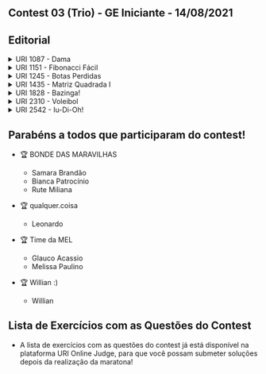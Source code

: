 ## Contest 03 (Trio) - GE Iniciante - 14/08/2021

## Editorial

<details>
    <summary> URI 1087 - Dama </summary>
<div markdown=1>


```cpp
#include <bits/stdc++.h>
using namespace std;

int main(){

    std::ios::sync_with_stdio(false);
    cin.tie(NULL);
    cout.tie(NULL);   
    
    while(true){

        int x1, y1, x2, y2;
        cin >> x1 >> y1 >> x2 >> y2;
        if (x1 == 0 and y1 == 0 and x2 == 0 and y2 == 0){
            return 0;
        }

        if (x1 == x2 and y1 == y2){
            cout << "0\n";
        }
        else if (x1 == x2 or y1 == y2){ 
            cout << "1\n";
        }
        else if (abs(y1-y2) == abs(x1-x2)){
            cout << "1\n";
        }
        else{
            cout << "2\n";
        }
    } 
    
    return 0;
}
``` 

</div>
</details>

<details>
    <summary> URI 1151 - Fibonacci Fácil </summary>
<div markdown=1>

```cpp
#include <iostream>
using namespace std;

int main(){

    int n;

    cin >> n;

    int f[n];

    f[0]=0;
    f[1]=1;

    if (n==1){
        cout << f[0] << endl;
    }
    else if (n==2){
        cout << f[0] << " " << f[1] << endl;
    }
    else{
        cout << f[0] << " " << f[1] << " ";

        for (int i=2; i<n-1; i++){
            f[i] = f[i-1] + f[i-2];
            
            cout << f[i] << " ";
        }

        cout << f[n-2]+f[n-3] << endl;
    }

    return 0;
}
``` 

</div>
</details>

<details>
    <summary>URI 1245 - Botas Perdidas </summary>
<div markdown=1>

    Questão extraída da Maratona de Programação SBC

```cpp
#include <iostream>

using namespace std;

int main() {
    int n;
    char l;
    
    while (cin >> n) {
        int dir[64] = {}, esq[64] = {};
        
        for (int i = 0, tam; i < n; i++) {
            cin >> tam >> l;
            
            if (l == 'D') 
                dir[tam]++;
            else
                esq[tam]++;
        }
        
        int pares = 0;
        for (int i = 30; i <= 60; i++) 
            pares += min(dir[i], esq[i]);
        
        cout << pares << endl;
    }
    
    return 0;
}
``` 

</div>
</details>

<details>
    <summary>URI 1435 - Matriz Quadrada I </summary>
<div markdown=1>

```cpp
#include <bits/stdc++.h>
using namespace std;

int main() {
    
    int n, i, j, k;
    
    while (true) {

        scanf("%d", &n);
        
        if (n == 0)
            break;
        
        for (i = 0; i < n; i++) {
            for (j = 0; j < n; j++) {
                k = i + 1;
                if (j + 1 < k)
                    k = j + 1;
                if (n - i < k)
                    k = n - i;
                if (n - j < k)
                    k = n - j;
                if (j)
                    printf(" ");
                printf("%3d", k);
            }
            printf("\n");
        }
        printf("\n");
        
    }
    
    return 0;
}
``` 

</div>
</details>

<details>
    <summary>URI 1828 - Bazinga! </summary>
<div markdown=1>

```cpp
#include<bits/stdc++.h>

using namespace std;

int main(){

    std::ios::sync_with_stdio(false);
    cin.tie(NULL);
    cout.tie(NULL); 

    int t, cont=0;
    string sheldon, raj;

    cin >> t;

    while(cont!=t){
        cin >> sheldon;
        cin >> raj;

        if(sheldon == raj){
            cout << "Caso #" << cont+1 << ": De novo!" << endl;
        }
        else{
            if(sheldon == "tesoura" && raj == "papel"){
                cout << "Caso #" << cont+1 << ": Bazinga!" << endl;
            }
            else if(sheldon == "papel" && raj == "pedra"){
                cout << "Caso #" << cont+1 << ": Bazinga!" << endl;
            }
            else if(sheldon == "pedra" && raj == "lagarto"){
                cout << "Caso #" << cont+1 << ": Bazinga!" << endl;
            }
            else if(sheldon == "lagarto" && raj == "Spock"){
                cout << "Caso #" << cont+1 << ": Bazinga!" << endl;
            }
            else if(sheldon == "Spock" && raj == "tesoura"){
                cout << "Caso #" << cont+1 << ": Bazinga!" << endl;
            }
            else if(sheldon == "tesoura" && raj == "lagarto"){
                cout << "Caso #" << cont+1 << ": Bazinga!" << endl;
            }
            else if(sheldon == "lagarto" && raj == "papel"){
                cout << "Caso #" << cont+1 << ": Bazinga!" << endl;
            }
            else if(sheldon == "papel" && raj == "Spock"){
                cout << "Caso #" << cont+1 << ": Bazinga!" << endl;
            }
            else if(sheldon == "Spock" && raj == "pedra"){
                cout << "Caso #" << cont+1 << ": Bazinga!" << endl;
            }
            else if(sheldon == "pedra" && raj == "tesoura"){
                cout << "Caso #" << cont+1 << ": Bazinga!" << endl;
            }
            else{
                cout << "Caso #" << cont+1 << ": Raj trapaceou!" << endl;
            }
        }
        
        cont++;
    }

    return 0;
}
``` 

</div>
</details>

<details>
    <summary>URI 2310 - Voleibol </summary>
<div markdown=1>

```cpp
#include<bits/stdc++.h>

using namespace std;

int jogadas[2][3];

int main(){
    int n;

    scanf("%d", &n);

    while(n--){
        char nome[100];

        scanf("%s", nome);

        for(int i=0; i<2; i++){
            for(int j=0; j<3; j++){
                int valor;
                scanf("%d", &valor);

                jogadas[i][j] += valor;
            }
        }
    }

    double saque = 100.00*jogadas[1][0]/jogadas[0][0];
    double bloqueio = 100.00*jogadas[1][1]/jogadas[0][1];
    double ataque = 100.00*jogadas[1][2]/jogadas[0][2];

    printf("Pontos de Saque: %.2lf %%.\n", saque);
    printf("Pontos de Bloqueio: %.2lf %%.\n", bloqueio);
    printf("Pontos de Ataque: %.2lf %%.\n", ataque);
    
    return 0;
}
``` 

</div>
</details>

<details>
    <summary>URI 2542 - Iu-Di-Oh! </summary>
<div markdown=1>

```cpp
#include <iostream>

using namespace std;

int main() {
    int n, m, l;
    while(cin >> n){
        cin >> m >> l;
        long long marcos[m][n], leo[l][n];
        for(int i=0;i<m;i++){
            for(int j=0;j<n;j++) cin >> marcos[i][j];
        }
        for(int i=0;i<l;i++){
            for(int j=0;j<n;j++) cin >> leo[i][j];
        }
        int cm, cl, a;
        cin >> cm >> cl >> a;
        if(marcos[cm-1][a-1]>leo[cl-1][a-1]) cout << "Marcos" << endl;
        else if(marcos[cm-1][a-1]<leo[cl-1][a-1]) cout << "Leonardo" << endl;
        else cout << "Empate" << endl;
    }
    
    return 0;
}
``` 

</div>
</details>


## Parabéns a todos que participaram do contest!

- 🏆 BONDE DAS MARAVILHAS
    - Samara Brandão
    - Bianca Patrocínio
    - Rute Miliana

- 🏆 qualquer.coisa
    - Leonardo

- 🏆 Time da MEL
    - Glauco Acassio
    - Melissa Paulino

- 🏆 Willian :)
    - Willian

## Lista de Exercícios com as Questões do Contest

- A lista de exercícios com as questões do contest já está disponível na plataforma URI Online Judge, para que você possam submeter soluções depois da realização da maratona!